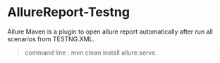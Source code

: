# AllureReport-Testng
Allure Maven is a plugin to open allure report automatically after run all scenarios from TESTNG.XML.

> command line : mvn clean install allure:serve.



